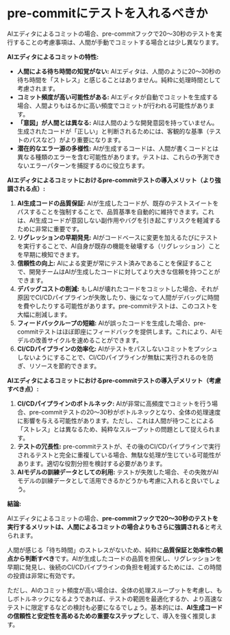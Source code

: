 # pre-commitにテストを入れるべきか

AIエディタによるコミットの場合、pre-commitフックで20〜30秒のテストを実行することの考慮事項は、人間が手動でコミットする場合とは少し異なります。

**AIエディタによるコミットの特性:**

* **人間による待ち時間の知覚がない:** AIエディタは、人間のように20〜30秒の待ち時間を「ストレス」と感じることはありません。純粋に処理時間として考慮されます。
* **コミット頻度が高い可能性がある:** AIエディタが自動でコミットを生成する場合、人間よりもはるかに高い頻度でコミットが行われる可能性があります。
* **「意図」が人間とは異なる:** AIは人間のような開発意図を持っていません。生成されたコードが「正しい」と判断されるためには、客観的な基準（テストのパスなど）がより重要になります。
* **潜在的なエラー源の多様性:** AIが生成するコードは、人間が書くコードとは異なる種類のエラーを含む可能性があります。テストは、これらの予測できないエラーパターンを捕捉するのに役立ちます。

**AIエディタによるコミットにおけるpre-commitテストの導入メリット（より強調される点）:**

1.  **AI生成コードの品質保証:** AIが生成したコードが、既存のテストスイートをパスすることを強制することで、品質基準を自動的に維持できます。これは、AI生成コードが意図しない副作用やバグを引き起こすリスクを軽減するために非常に重要です。
2.  **リグレッションの早期発見:** AIがコードベースに変更を加えるたびにテストを実行することで、AI自身が既存の機能を破壊する（リグレッション）ことを早期に検知できます。
3.  **信頼性の向上:** AIによる変更が常にテスト済みであることを保証することで、開発チームはAIが生成したコードに対してより大きな信頼を持つことができます。
4.  **デバッグコストの削減:** もしAIが壊れたコードをコミットした場合、それが原因でCI/CDパイプラインが失敗したり、後になって人間がデバッグに時間を費やしたりする可能性があります。pre-commitテストは、このコストを大幅に削減します。
5.  **フィードバックループの短縮:** AIが誤ったコードを生成した場合、pre-commitテストはほぼ即座にフィードバックを提供します。これにより、AIモデルの改善サイクルを速めることができます。
6.  **CI/CDパイプラインの効率化:** AIがテストをパスしないコミットをプッシュしないようにすることで、CI/CDパイプラインが無駄に実行されるのを防ぎ、リソースを節約できます。

**AIエディタによるコミットにおけるpre-commitテストの導入デメリット（考慮すべき点）:**

1.  **CI/CDパイプラインのボトルネック:** AIが非常に高頻度でコミットを行う場合、pre-commitテストの20〜30秒がボトルネックとなり、全体の処理速度に影響を与える可能性があります。ただし、これは人間が待つことによる「ストレス」とは異なるため、純粋なスループットの問題として捉えられます。
2.  **テストの冗長性:** pre-commitテストが、その後のCI/CDパイプラインで実行されるテストと完全に重複している場合、無駄な処理が生じている可能性があります。適切な役割分担を検討する必要があります。
3.  **AIモデルの訓練データとしての利用:** テストが失敗した場合、その失敗がAIモデルの訓練データとして活用できるかどうかも考慮に入れると良いでしょう。

**結論:**

AIエディタによるコミットの場合、**pre-commitフックで20〜30秒のテストを実行するメリットは、人間によるコミットの場合よりもさらに強調される**と考えられます。

人間が感じる「待ち時間」のストレスがないため、純粋に**品質保証と効率性の観点から判断すべき**です。AIが生成したコードの品質を担保し、リグレッションを早期に発見し、後続のCI/CDパイプラインの負担を軽減するためには、この時間の投資は非常に有効です。

ただし、AIのコミット頻度が高い場合は、全体の処理スループットを考慮し、もしボトルネックになるようであれば、テストの範囲を最適化するか、より高速なテストに限定するなどの検討も必要になるでしょう。基本的には、**AI生成コードの信頼性と安定性を高めるための重要なステップ**として、導入を強く推奨します。